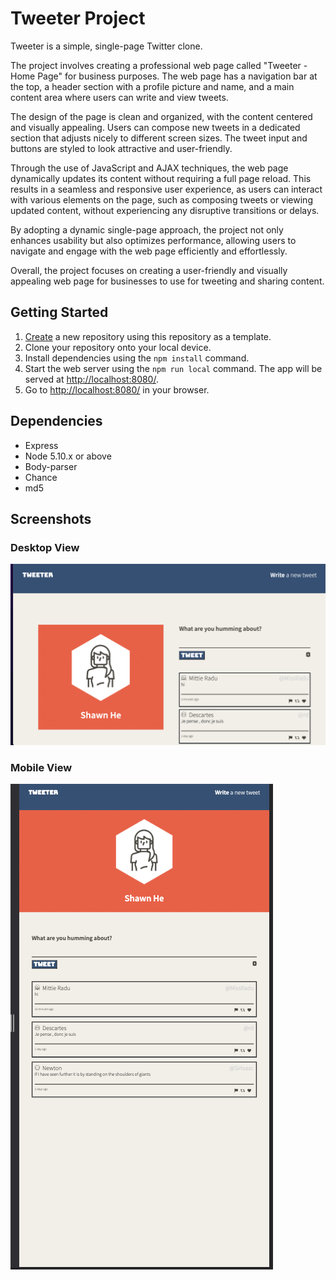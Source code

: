 # Tweeter Project

Tweeter is a simple, single-page Twitter clone.

The project involves creating a professional web page called "Tweeter - Home Page" for business purposes. The web page has a navigation bar at the top, a header section with a profile picture and name, and a main content area where users can write and view tweets.

The design of the page is clean and organized, with the content centered and visually appealing. Users can compose new tweets in a dedicated section that adjusts nicely to different screen sizes. The tweet input and buttons are styled to look attractive and user-friendly.

Through the use of JavaScript and AJAX techniques, the web page dynamically updates its content without requiring a full page reload. This results in a seamless and responsive user experience, as users can interact with various elements on the page, such as composing tweets or viewing updated content, without experiencing any disruptive transitions or delays.

By adopting a dynamic single-page approach, the project not only enhances usability but also optimizes performance, allowing users to navigate and engage with the web page efficiently and effortlessly.

Overall, the project focuses on creating a user-friendly and visually appealing web page for businesses to use for tweeting and sharing content.

## Getting Started

1. [Create](https://github.com/heXagon-bcd/tweeter) a new repository using this repository as a template.
2. Clone your repository onto your local device.
3. Install dependencies using the `npm install` command.
3. Start the web server using the `npm run local` command. The app will be served at <http://localhost:8080/>.
4. Go to <http://localhost:8080/> in your browser.

## Dependencies

- Express
- Node 5.10.x or above
- Body-parser
- Chance
- md5

## Screenshots
### Desktop View
!["Screenshot of Desktop View"](https://github.com/heXagon-bcd/tweeter/blob/master/docs/desktop-view.png)
### Mobile View
!["Screenshot of Mobile View"](https://github.com/heXagon-bcd/tweeter/blob/master/docs/mobile-view.png)
